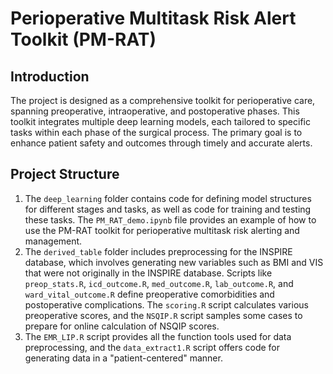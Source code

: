 # Perioperative Multitask Risk Alert Toolkit (PM-RAT)

## Introduction
The project is designed as a comprehensive toolkit for perioperative care, spanning preoperative, intraoperative, and postoperative phases. This toolkit integrates multiple deep learning models, each tailored to specific tasks within each phase of the surgical process. The primary goal is to enhance patient safety and outcomes through timely and accurate alerts.

## Project Structure

1. The `deep_learning` folder contains code for defining model structures for different stages and tasks, as well as code for training and testing these tasks. The `PM_RAT_demo.ipynb` file provides an example of how to use the PM-RAT toolkit for perioperative multitask risk alerting and management.
2. The `derived_table` folder includes preprocessing for the INSPIRE database, which involves generating new variables such as BMI and VIS that were not originally in the INSPIRE database. Scripts like `preop_stats.R`, `icd_outcome.R`, `med_outcome.R`, `lab_outcome.R`, and `ward_vital_outcome.R` define preoperative comorbidities and postoperative complications. The `scoring.R` script calculates various preoperative scores, and the `NSQIP.R` script samples some cases to prepare for online calculation of NSQIP scores.
3. The `EMR_LIP.R` script provides all the function tools used for data preprocessing, and the `data_extract1.R` script offers code for generating data in a "patient-centered" manner.
